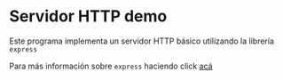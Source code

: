 # Servidor HTTP demo

Este programa implementa un servidor HTTP básico utilizando la librería `express`

Para más información sobre `express` haciendo click [acá](https://expressjs.com/es/)